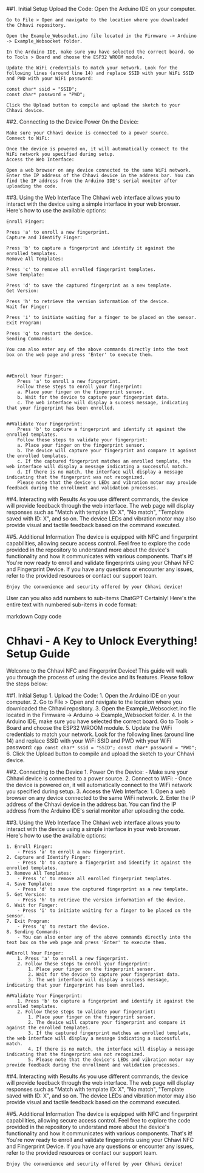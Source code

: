 ##1. Initial Setup
	Upload the Code:
	Open the Arduino IDE on your computer.

	Go to File > Open and navigate to the location where you downloaded the Chhavi repository.

	Open the Example_Websocket.ino file located in the Firmware -> Arduino -> Example_Websocket folder.

	In the Arduino IDE, make sure you have selected the correct board. Go to Tools > Board and choose the ESP32 WROOM module.

	Update the WiFi credentials to match your network. Look for the following lines (around line 14) and replace SSID with your WiFi SSID and PWD with your WiFi password:

	const char* ssid = "SSID";
	const char* password = "PWD";

	Click the Upload button to compile and upload the sketch to your Chhavi device.

##2. Connecting to the Device
	Power On the Device:

	Make sure your Chhavi device is connected to a power source.
	Connect to WiFi:

	Once the device is powered on, it will automatically connect to the WiFi network you specified during setup.
	Access the Web Interface:

	Open a web browser on any device connected to the same WiFi network.
	Enter the IP address of the Chhavi device in the address bar. You can find the IP address from the Arduino IDE's serial monitor after uploading the code.

##3. Using the Web Interface
	The Chhavi web interface allows you to interact with the device using a simple interface in your web browser. Here's how to use the available options:

	Enroll Finger:

	Press 'a' to enroll a new fingerprint.
	Capture and Identify Finger:

	Press 'b' to capture a fingerprint and identify it against the enrolled templates.
	Remove All Templates:

	Press 'c' to remove all enrolled fingerprint templates.
	Save Template:

	Press 'd' to save the captured fingerprint as a new template.
	Get Version:

	Press 'h' to retrieve the version information of the device.
	Wait for Finger:

	Press 'i' to initiate waiting for a finger to be placed on the sensor.
	Exit Program:

	Press 'q' to restart the device.
	Sending Commands:

	You can also enter any of the above commands directly into the text box on the web page and press 'Enter' to execute them.



	##Enroll Your Finger:
		Press 'a' to enroll a new fingerprint.
		Follow these steps to enroll your fingerprint:
		a. Place your finger on the fingerprint sensor.
		b. Wait for the device to capture your fingerprint data.
		c. The web interface will display a success message, indicating that your fingerprint has been enrolled.


	##Validate Your Fingerprint:
		Press 'b' to capture a fingerprint and identify it against the enrolled templates.
		Follow these steps to validate your fingerprint:
		a. Place your finger on the fingerprint sensor.
		b. The device will capture your fingerprint and compare it against the enrolled templates.
		c. If the captured fingerprint matches an enrolled template, the web interface will display a message indicating a successful match.
		d. If there is no match, the interface will display a message indicating that the fingerprint was not recognized.
		Please note that the device's LEDs and vibration motor may provide feedback during the enrollment and validation processes.

##4. Interacting with Results
	As you use different commands, the device will provide feedback through the web interface.
	The web page will display responses such as "Match with template ID: X", "No match", "Template saved with ID: X", and so on.
	The device LEDs and vibration motor may also provide visual and tactile feedback based on the command executed.

##5. Additional Information
	The device is equipped with NFC and fingerprint capabilities, allowing secure access control.
	Feel free to explore the code provided in the repository to understand more about the device's functionality and how it communicates with various components.
	That's it! You're now ready to enroll and validate fingerprints using your Chhavi NFC and Fingerprint Device. If you have any questions or encounter any issues, refer to the provided resources or contact our support team.

	Enjoy the convenience and security offered by your Chhavi device!



User
can you also add numbers to sub-items
ChatGPT
Certainly! Here's the entire text with numbered sub-items in code format:

markdown
Copy code
# Chhavi - A Key to Unlock Everything! Setup Guide

Welcome to the Chhavi NFC and Fingerprint Device! This guide will walk you through the process of using the device and its features. Please follow the steps below:

##1. Initial Setup
	1. Upload the Code:
		1. Open the Arduino IDE on your computer.
		2. Go to File > Open and navigate to the location where you downloaded the Chhavi repository.
		3. Open the Example_Websocket.ino file located in the Firmware -> Arduino -> Example_Websocket folder.
		4. In the Arduino IDE, make sure you have selected the correct board. Go to Tools > Board and choose the ESP32 WROOM module.
		5. Update the WiFi credentials to match your network. Look for the following lines (around line 14) and replace SSID with your WiFi SSID and PWD with your WiFi password:
		   ```cpp
		   const char* ssid = "SSID";
		   const char* password = "PWD";
		   ```
		6. Click the Upload button to compile and upload the sketch to your Chhavi device.

##2. Connecting to the Device
	1. Power On the Device:
		- Make sure your Chhavi device is connected to a power source.
	2. Connect to WiFi:
		- Once the device is powered on, it will automatically connect to the WiFi network you specified during setup.
	3. Access the Web Interface:
		1. Open a web browser on any device connected to the same WiFi network.
		2. Enter the IP address of the Chhavi device in the address bar. You can find the IP address from the Arduino IDE's serial monitor after uploading the code.

##3. Using the Web Interface
	The Chhavi web interface allows you to interact with the device using a simple interface in your web browser. Here's how to use the available options:

	1. Enroll Finger:
		- Press 'a' to enroll a new fingerprint.
	2. Capture and Identify Finger:
		- Press 'b' to capture a fingerprint and identify it against the enrolled templates.
	3. Remove All Templates:
		- Press 'c' to remove all enrolled fingerprint templates.
	4. Save Template:
		- Press 'd' to save the captured fingerprint as a new template.
	5. Get Version:
		- Press 'h' to retrieve the version information of the device.
	6. Wait for Finger:
		- Press 'i' to initiate waiting for a finger to be placed on the sensor.
	7. Exit Program:
		- Press 'q' to restart the device.
	8. Sending Commands:
		- You can also enter any of the above commands directly into the text box on the web page and press 'Enter' to execute them.

	##Enroll Your Finger:
		1. Press 'a' to enroll a new fingerprint.
		2. Follow these steps to enroll your fingerprint:
			1. Place your finger on the fingerprint sensor.
			2. Wait for the device to capture your fingerprint data.
			3. The web interface will display a success message, indicating that your fingerprint has been enrolled.

	##Validate Your Fingerprint:
		1. Press 'b' to capture a fingerprint and identify it against the enrolled templates.
		2. Follow these steps to validate your fingerprint:
			1. Place your finger on the fingerprint sensor.
			2. The device will capture your fingerprint and compare it against the enrolled templates.
			3. If the captured fingerprint matches an enrolled template, the web interface will display a message indicating a successful match.
			4. If there is no match, the interface will display a message indicating that the fingerprint was not recognized.
			5. Please note that the device's LEDs and vibration motor may provide feedback during the enrollment and validation processes.

##4. Interacting with Results
	As you use different commands, the device will provide feedback through the web interface.
	The web page will display responses such as "Match with template ID: X", "No match", "Template saved with ID: X", and so on.
	The device LEDs and vibration motor may also provide visual and tactile feedback based on the command executed.

##5. Additional Information
	The device is equipped with NFC and fingerprint capabilities, allowing secure access control.
	Feel free to explore the code provided in the repository to understand more about the device's functionality and how it communicates with various components.
	That's it! You're now ready to enroll and validate fingerprints using your Chhavi NFC and Fingerprint Device. If you have any questions or encounter any issues, refer to the provided resources or contact our support team.

	Enjoy the convenience and security offered by your Chhavi device!